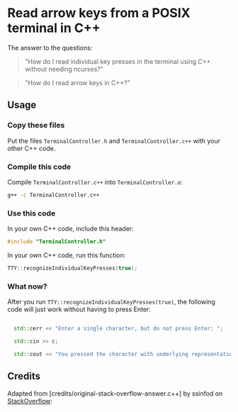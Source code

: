 # Read arrow keys from a POSIX terminal in C++

The answer to the questions:

> "How do I read individual key presses in the terminal using C++ without needing ncurses?"

> "How do I read arrow keys in C++?"

## Usage

### Copy these files

Put the files `TerminalController.h` and `TerminalController.c++` with your other C++ code.

### Compile this code

Compile `TerminalController.c++` into `TerminalController.o`:

```bash
g++ -c TerminalController.c++
```

### Use this code

In your own C++ code, include this header:

```c++
#include "TerminalController.h"
```

In your own C++ code, run this function:

```c++
TTY::recognizeIndividualKeyPresses(true);
```

### What now?

After you run `TTY::recognizeIndividualKeyPresses(true)`, the following code will just work without having to press Enter:

```c++

  std::cerr << "Enter a single character, but do not press Enter: ";

  std::cin >> c;

  std::cout << "You pressed the character with underlying representation " << int{c} << "\n";  
```

## Credits

Adapted from [credits/original-stack-overflow-answer.c++] by ssinfod on [StackOverflow](https://stackoverflow.com/a/33201364):
